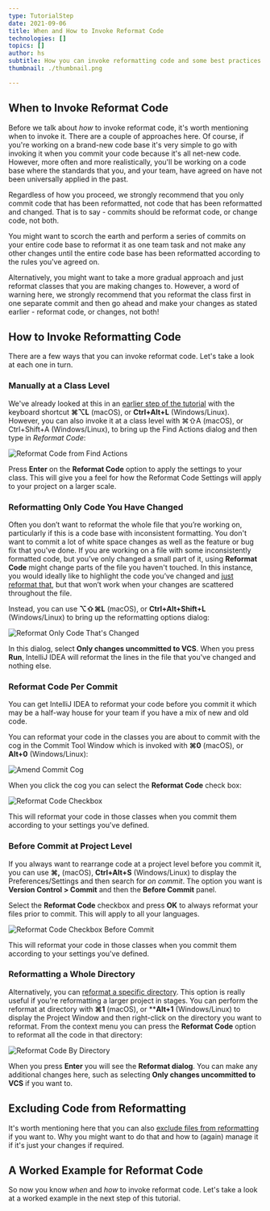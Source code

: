 ```yaml
---
type: TutorialStep
date: 2021-09-06
title: When and How to Invoke Reformat Code
technologies: []
topics: []
author: hs
subtitle: How you can invoke reformatting code and some best practices to consider
thumbnail: ./thumbnail.png

---
```



## When to Invoke Reformat Code
Before we talk about _how_ to invoke reformat code, it's worth mentioning when to invoke it. There are a couple of approaches here. Of course, if you're working on a brand-new code base it's very simple to go with invoking it when you commit your code because it's all net-new code. However, more often and more realistically, you'll be working on a code base where the standards that you, and your team, have agreed on have not been universally applied in the past.

Regardless of how you proceed, we strongly recommend that you only commit code that has been reformatted, not code that has been reformatted and changed. That is to say - commits should be reformat code, or change code, not both.

You might want to scorch the earth and perform a series of commits on your entire code base to reformat it as one team task and not make any other changes until the entire code base has been reformatted according to the rules you've agreed on.

Alternatively, you might want to take a more gradual approach and just reformat classes that you are making changes to. However, a word of warning here, we strongly recommend that you reformat the class first in one separate commit and then go ahead and make your changes as stated earlier - reformat code, or changes, not both!

## How to Invoke Reformatting Code

There are a few ways that you can invoke reformat code. Let's take a look at each one in turn.

### Manually at a Class Level
We've already looked at this in an [earlier step of the tutorial](../reformatting-a-selection-or-class) with the keyboard shortcut **⌘⌥L** (macOS), or **Ctrl+Alt+L** (Windows/Linux). However, you can also invoke it at a class level with ⌘⇧A (macOS), or Ctrl+Shift+A (Windows/Linux), to bring up the Find Actions dialog and then type in _Reformat Code_:

![Reformat Code from Find Actions](reformat-code-find-actions.png)

Press **Enter** on the **Reformat Code** option to apply the settings to your class. This will give you a feel for how the Reformat Code Settings will apply to your project on a larger scale.

### Reformatting Only Code You Have Changed
Often you don’t want to reformat the whole file that you’re working on, particularly if this is a code base with inconsistent formatting. You don't want to commit a lot of white space changes as well as the feature or bug fix that you've done.  If you are working on a file with some inconsistently formatted code, but you’ve only changed a small part of it, using **Reformat Code** might change parts of the file you haven't touched. In this instance, you would ideally like to highlight the code you’ve changed and [just reformat that](../reformatting-a-selection-or-class), but that won’t work when your changes are scattered throughout the file.

Instead, you can use **⌥⇧⌘L** (macOS), or **Ctrl+Alt+Shift+L** (Windows/Linux) to bring up the reformatting options dialog:

![Reformat Only Code That's Changed](reformat-code-only-changed.png)

In this dialog, select **Only changes uncommitted to VCS**. When you press **Run**, IntelliJ IDEA will reformat the lines in the file that you've changed and nothing else. 

### Reformat Code Per Commit

You can get IntelliJ IDEA to reformat your code before you commit it which may be a half-way house for your team if you have a mix of new and old code. 

You can reformat your code in the classes you are about to commit with the cog in the Commit Tool Window which is invoked with **⌘0** (macOS), or **Alt+0** (Windows/Linux):

![Amend Commit Cog](amend-commit-cog.png)

When you click the cog you can select the **Reformat Code** check box:

![Reformat Code Checkbox](reformat-code-checkbox.png)

This will reformat your code in those classes when you commit them according to your settings you've defined.

### Before Commit at Project Level 

If you always want to rearrange code at a project level before you commit it, you can use **⌘,** (macOS), **Ctrl+Alt+S** (Windows/Linux) to display the Preferences/Settings and then search for _on commit_. The option you want is **Version Control > Commit** and then the **Before Commit** panel.

Select the **Reformat Code** checkbox and press **OK** to always reformat your files prior to commit. This will apply to all your languages.

![Reformat Code Checkbox Before Commit](reformat-code-checkbox.png)

This will reformat your code in those classes when you commit them according to your settings you've defined.

### Reformatting a Whole Directory
Alternatively, you can [reformat a specific directory](https://www.jetbrains.com/help/idea/reformat-and-rearrange-code.html#reformat_module_directory). This option is really useful if you're reformatting a larger project in stages. You can perform the reformat at directory with **⌘1** (macOS), or ****Alt+1** (Windows/Linux) to display the Project Window and then right-click on the directory you want to reformat. From the context menu you can press the **Reformat Code** option to reformat all the code in that directory:

![Reformat Code By Directory](reformat-code-by-directory.png)

When you press **Enter** you will see the **Reformat dialog**. You can make any additional changes here, such as selecting **Only changes uncommitted to VCS** if you want to.

## Excluding Code from Reformatting
It's worth mentioning here that you can also [exclude files from reformatting](https://www.jetbrains.com/help/idea/reformat-and-rearrange-code.html#exclude_file_from_reformat) if you want to.
Why you might want to do that and how to (again) manage it if it's just your changes if required. 

## A Worked Example for Reformat Code
So now you know _when_ and _how_ to invoke reformat code. Let's take a look at a worked example in the next step of this tutorial.

